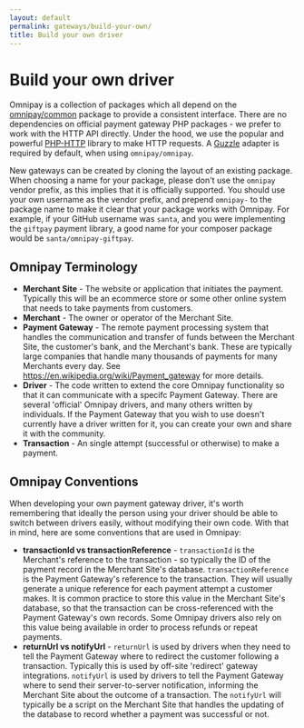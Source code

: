 ```yaml
---
layout: default
permalink: gateways/build-your-own/
title: Build your own driver
---
```


Build your own driver
=====================

Omnipay is a collection of packages which all depend on the
[omnipay/common](https://github.com/thephpleague/omnipay-common) package to provide
a consistent interface. There are no dependencies on official payment gateway PHP packages -
we prefer to work with the HTTP API directly. Under the hood, we use the popular and powerful
[PHP-HTTP](http://docs.php-http.org/en/latest/index.html) library to make HTTP requests. 
A [Guzzle](http://guzzlephp.org/) adapter is required by default, when using `omnipay/omnipay`.

New gateways can be created by cloning the layout of an existing package. When choosing a
name for your package, please don't use the `omnipay` vendor prefix, as this implies that
it is officially supported. You should use your own username as the vendor prefix, and prepend
`omnipay-` to the package name to make it clear that your package works with Omnipay.
For example, if your GitHub username was `santa`, and you were implementing the `giftpay`
payment library, a good name for your composer package would be `santa/omnipay-giftpay`.


## Omnipay Terminology

- **Merchant Site** - The website or application that initiates the payment. Typically this will be an ecommerce store or some other online system that needs to take payments from customers.
- **Merchant** - The owner or operator of the Merchant Site.
- **Payment Gateway** - The remote payment processing system that handles the communication and transfer of funds between the Merchant Site, the customer's bank, and the Merchant's bank. These are typically large companies that handle many thousands of payments for many Merchants every day. See https://en.wikipedia.org/wiki/Payment_gateway for more details.
- **Driver** - The code written to extend the core Omnipay functionality so that it can communicate with a specifc Payment Gateway. There are several 'official' Omnipay drivers, and many others written by individuals. If the Payment Gateway that you wish to use doesn't currently have a driver written for it, you can create your own and share it with the community. 
- **Transaction** - An single attempt (successful or otherwise) to make a payment.

## Omnipay Conventions

When developing your own payment gateway driver, it's worth remembering that ideally the person using your driver should be able to switch between drivers easily, without modifying their own code. With that in mind, here are some conventions that are used in Omnipay:
 - **transactionId vs transactionReference** - `transactionId` is the Merchant's reference to the transaction - so typically the ID of the payment record in the Merchant Site's database. `transactionReference` is the Payment Gateway's reference to the transaction. They will usually generate a unique reference for each payment attempt a customer makes. It is common practice to store this value in the Merchant Site's database, so that the transaction can be cross-referenced with the Payment Gateway's own records. Some Omnipay drivers also rely on this value being available in order to process refunds or repeat payments.
 - **returnUrl vs notifyUrl** - `returnUrl` is used by drivers when they need to tell the Payment Gateway where to redirect the customer following a transaction. Typically this is used by off-site 'redirect' gateway integrations. `notifyUrl` is used by drivers to tell the Payment Gateway where to send their server-to-server notification, informing the Merchant Site about the outcome of a transaction. The `notifyUrl` will typically be a script on the Merchant Site that handles the updating of the database to record whether a payment was successful or not.
